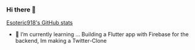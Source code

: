 ### Hi there 👋
[Esoteric918's GitHub stats](https://github-readme-stats.vercel.app/api?username=Esoteric918)


- 🌱 I’m currently learning ...
  Building a Flutter app with Firebase for the backend, Im making a Twitter-Clone
<!--
**Esoteric918/Esoteric918** is a ✨ _special_ ✨ repository because its `README.md` (this file) appears on your GitHub profile.

Here are some ideas to get you started:

- 🔭 I’m currently working on ...
- 🌱 I’m currently learning ...
- 👯 I’m looking to collaborate on ...
- 🤔 I’m looking for help with ...
- 💬 Ask me about ...
- 📫 How to reach me: ...
- 😄 Pronouns: ...
- ⚡ Fun fact: ...
-->
